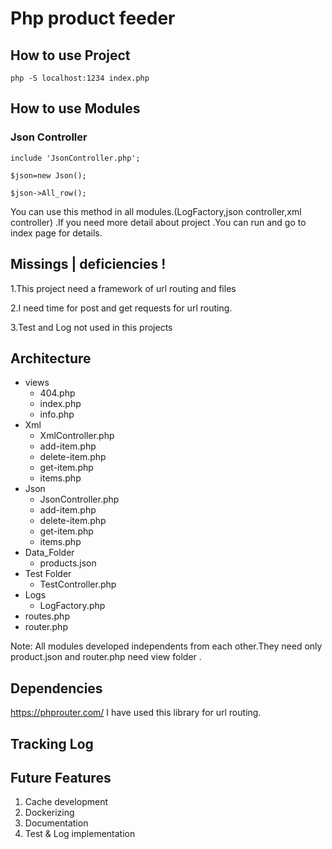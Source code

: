 # Php product feeder


## How to use Project
```
php -S localhost:1234 index.php
```
## How to use Modules
### Json Controller
```
include 'JsonController.php';

$json=new Json();

$json->All_row();
```
You can use this method  in all modules.(LogFactory,json controller,xml controller) .If you need more detail about project .You can run and go to index page for details.

## Missings | 	deficiencies  !
1.This project need a framework  of url routing and files

2.I need time for post and get  requests for url routing.

3.Test and Log not used in this projects


## Architecture
* views
  * 404.php
  * index.php
  * info.php
* Xml
  * XmlController.php
  * add-item.php
  * delete-item.php
  * get-item.php
  * items.php
* Json
  * JsonController.php
  * add-item.php
  * delete-item.php
  * get-item.php
  * items.php
* Data_Folder
  * products.json
* Test Folder
  * TestController.php
* Logs
  * LogFactory.php
* routes.php
* router.php


Note: All modules developed independents from each other.They need only product.json and router.php need view folder .

## Dependencies
https://phprouter.com/   I have used this library for url routing.

## Tracking Log


## Future Features
1. Cache development
2. Dockerizing
3. Documentation
4. Test  & Log implementation
